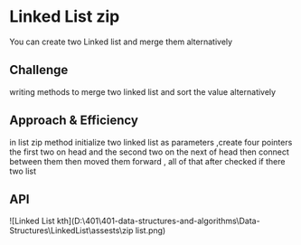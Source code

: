 # Linked List zip


You can create two Linked list and merge them alternatively 

## Challenge

writing methods to merge two linked list and sort the value alternatively

## Approach & Efficiency

in list zip method initialize two linked list as parameters ,create four pointers the first two on head 
and the second two on the next of head then connect between them then moved them forward ,
all of that after checked if there two list 
## API
![Linked List kth](D:\401\401-data-structures-and-algorithms\Data-Structures\LinkedList\assests\zip list.png)